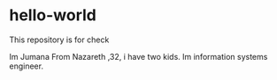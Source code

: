 # hello-world
This repository is for check
 
 Im Jumana From Nazareth ,32, i have two kids.
 Im information systems engineer.
